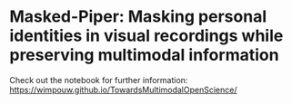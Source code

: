 # Masked-Piper: Masking personal identities in visual recordings while preserving multimodal information
Check out the notebook for further information: https://wimpouw.github.io/TowardsMultimodalOpenScience/
